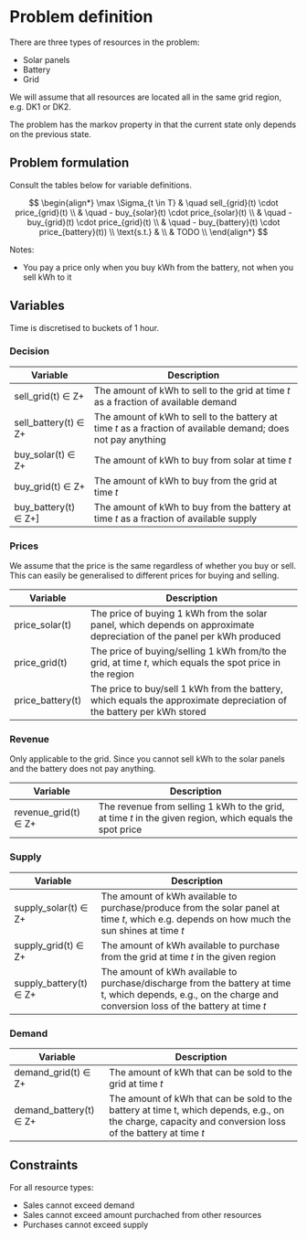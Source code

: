 # Problem definition

There are three types of resources in the problem:
- Solar panels
- Battery
- Grid


We will assume that all resources are located all in the same grid region, e.g. DK1 or DK2.

The problem has the markov property in that the current state only depends on the previous state.

## Problem formulation

Consult the tables below for variable definitions.

$$
\begin{align*}
\max \Sigma_{t \in T} & \quad sell_{grid}(t) \cdot price_{grid}(t) \\
& \quad - buy_{solar}(t) \cdot price_{solar}(t) \\
& \quad - buy_{grid}(t) \cdot price_{grid}(t) \\
& \quad - buy_{battery}(t) \cdot price_{battery}(t)) \\
\text{s.t.} &  \\
& TODO \\
\end{align*}
$$

Notes:
- You pay a price only when you buy kWh from the battery, not when you sell kWh to it


## Variables

Time is discretised to buckets of 1 hour.

### Decision

|Variable|Description|
|-|-|
|sell_grid(t) ∈ Z+|The amount of kWh to sell to the grid at time *t* as a fraction of available demand|
|sell_battery(t) ∈ Z+|The amount of kWh to sell to the battery at time *t* as a fraction of available demand; does not pay anything|
|buy_solar(t) ∈ Z+|The amount of kWh to buy from solar at time *t*|
|buy_grid(t) ∈ Z+|The amount of kWh to buy from the grid at time *t*|
|buy_battery(t) ∈ Z+]|The amount of kWh to buy from the battery at time *t* as a fraction of available supply|

### Prices

We assume that the price is the same regardless of whether you buy or sell. This can easily be generalised to different prices for buying and selling.

|Variable|Description|
|-|-|
|price_solar(t)|The price of buying 1 kWh from the solar panel, which depends on approximate depreciation of the panel per kWh produced|
|price_grid(t)|The price of buying/selling 1 kWh from/to the grid, at time *t*, which equals the spot price in the region|
|price_battery(t)|The price to buy/sell 1 kWh from the battery, which equals the approximate depreciation of the battery per kWh stored|

### Revenue

Only applicable to the grid. Since you cannot sell kWh to the solar panels and the battery does not pay anything.

|Variable|Description|
|-|-|
|revenue_grid(t) ∈ Z+|The revenue from selling 1 kWh to the grid, at time *t* in the given region, which equals the spot price|

### Supply

|Variable|Description|
|-|-|
|supply_solar(t) ∈ Z+|The amount of kWh available to purchase/produce from the solar panel at time *t*, which e.g. depends on how much the sun shines at time *t*|
|supply_grid(t) ∈ Z+|The amount of kWh available to purchase from the grid at time *t* in the given region|
|supply_battery(t) ∈ Z+ |The amount of kWh available to purchase/discharge from the battery at time t, which depends, e.g., on the charge and conversion loss of the battery at time *t*|

### Demand

|Variable|Description|
|-|-|
|demand_grid(t) ∈ Z+|The amount of kWh that can be sold to the grid at time *t*|
|demand_battery(t) ∈ Z+|The amount of kWh that can be sold to the battery at time t, which depends, e.g., on the charge, capacity and conversion loss of the battery at time *t*|

## Constraints

For all resource types:
- Sales cannot exceed demand
- Sales cannot exceed amount purchached from other resources
- Purchases cannot exceed supply

